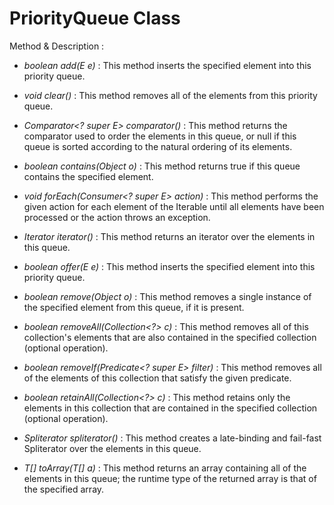 # PriorityQueue Class

Method & Description :

- *boolean add(E e)* : This method inserts the specified element into this priority queue.

- *void clear()* : This method removes all of the elements from this priority queue.

- *Comparator<? super E> comparator()* : This method returns the comparator used to order the elements in this queue, or null if this queue is sorted according to the natural ordering of its elements.

- *boolean contains(Object o)* : This method returns true if this queue contains the specified element.

- *void forEach(Consumer<? super E> action)* : This method performs the given action for each element of the Iterable until all elements have been processed or the action throws an exception.

- *Iterator<E> iterator()* : This method returns an iterator over the elements in this queue.

- *boolean offer(E e)* : This method inserts the specified element into this priority queue.

- *boolean remove(Object o)* : This method removes a single instance of the specified element from this queue, if it is present.

- *boolean removeAll(Collection<?> c)* : This method removes all of this collection's elements that are also contained in the specified collection (optional operation).

- *boolean removeIf(Predicate<? super E> filter)* : This method removes all of the elements of this collection that satisfy the given predicate.

- *boolean retainAll(Collection<?> c)* : This method retains only the elements in this collection that are contained in the specified collection (optional operation).

- *Spliterator<E> spliterator()* : This method creates a late-binding and fail-fast Spliterator over the elements in this queue.

- *<T> T[] toArray(T[] a)* : This method returns an array containing all of the elements in this queue; the runtime type of the returned array is that of the specified array.